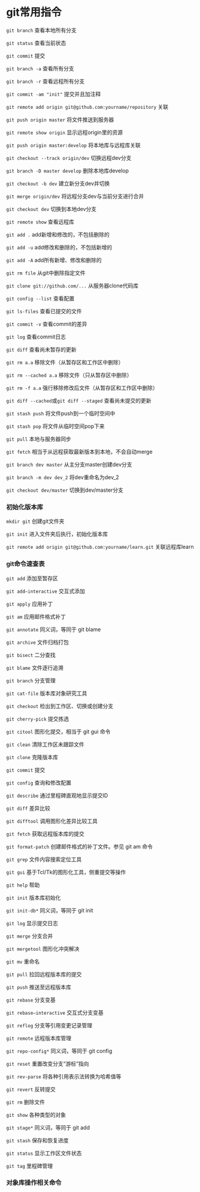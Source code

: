 # git常用指令

`git branch` 查看本地所有分支

`git status` 查看当前状态

`git commit` 提交

`git branch -a` 查看所有分支

`git branch -r` 查看远程所有分支

`git commit -am "init"` 提交并且加注释

`git remote add origin git@github.com:yourname/repository` 关联

`git push origin master` 将文件推送到服务器

`git remote show origin` 显示远程origin里的资源

`git push origin master:develop` 将本地库与远程库关联

`git checkout --track origin/dev` 切换远程dev分支

`git branch -D master develop` 删除本地库develop

`git checkout -b dev` 建立新分支dev并切换

`git merge origin/dev` 将远程分支dev与当前分支进行合并

`git checkout dev` 切换到本地dev分支

`git remote show` 查看远程库

`git add .` add新增和修改的，不包括删除的

`git add -u` add修改和删除的，不包括新增的

`git add -A` add所有新增、修改和删除的

`git rm file` 从git中删除指定文件

`git clone git://github.com/...` 从服务器clone代码库

`git config --list` 查看配置

`git ls-files` 查看已提交的文件

`git commit -v` 查看commit的差异

`git log` 查看commit日志

`git diff` 查看尚未暂存的更新

`git rm a.a` 移除文件（从暂存区和工作区中删除）

`git rm --cached a.a` 移除文件（只从暂存区中删除）

`git rm -f a.a` 强行移除修改后文件（从暂存区和工作区中删除）

`git diff --cached`或`git diff --staged` 查看尚未提交的更新

`git stash push` 将文件push到一个临时空间中

`git stash pop` 将文件从临时空间pop下来

`git pull` 本地与服务器同步

`git fetch` 相当于从远程获取最新版本到本地，不会自动merge

`git branch dev master` 从主分支master创建dev分支

`git branch -m dev dev_2` 将dev重命名为dev_2

`git checkout dev/master` 切换到dev/master分支

### 初始化版本库

`mkdir git` 创建git文件夹

`git init` 进入文件夹后执行，初始化版本库

`git remote add origin git@github.com:yourname/learn.git` 关联远程库learn

### git命令速查表

`git add` 添加至暂存区

`git add–interactive` 交互式添加

`git apply` 应用补丁

`git am` 应用邮件格式补丁

`git annotate` 同义词，等同于 git blame

`git archive` 文件归档打包

`git bisect` 二分查找

`git blame` 文件逐行追溯

`git branch` 分支管理

`git cat-file` 版本库对象研究工具

`git checkout` 检出到工作区、切换或创建分支

`git cherry-pick` 提交拣选

`git citool` 图形化提交，相当于 git gui 命令

`git clean` 清除工作区未跟踪文件

`git clone` 克隆版本库

`git commit` 提交

`git config` 查询和修改配置

`git describe` 通过里程碑直观地显示提交ID

`git diff` 差异比较

`git difftool` 调用图形化差异比较工具

`git fetch` 获取远程版本库的提交

`git format-patch` 创建邮件格式的补丁文件。参见 git am 命令

`git grep` 文件内容搜索定位工具
 
`git gui` 基于Tcl/Tk的图形化工具，侧重提交等操作

`git help` 帮助

`git init` 版本库初始化

`git init-db*` 同义词，等同于 git init

`git log` 显示提交日志

`git merge` 分支合并

`git mergetool` 图形化冲突解决

`git mv` 重命名

`git pull` 拉回远程版本库的提交

`git push` 推送至远程版本库

`git rebase` 分支变基

`git rebase–interactive` 交互式分支变基

`git reflog` 分支等引用变更记录管理

`git remote` 远程版本库管理

`git repo-config*` 同义词，等同于 git config

`git reset` 重置改变分支“游标”指向

`git rev-parse` 将各种引用表示法转换为哈希值等

`git revert` 反转提交

`git rm` 删除文件

`git show` 各种类型的对象

`git stage*` 同义词，等同于 git add

`git stash` 保存和恢复进度

`git status` 显示工作区文件状态

`git tag` 里程碑管理

### 对象库操作相关命令
